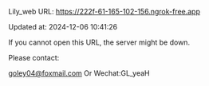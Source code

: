 Lily_web URL: https://222f-61-165-102-156.ngrok-free.app

Updated at: 2024-12-06 10:41:26

If you cannot open this URL, the server might be down.

Please contact: 

goley04@foxmail.com Or Wechat:GL_yeaH